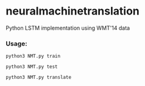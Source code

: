 # neuralmachinetranslation
Python LSTM implementation using WMT'14 data 

### Usage:

`python3 NMT.py train` 

`python3 NMT.py test` 

`python3 NMT.py translate` 
